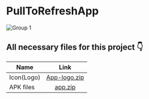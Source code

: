 # PullToRefreshApp

![Group 1](https://user-images.githubusercontent.com/108080130/175780645-ef40fbf8-f805-4c88-9762-98d29d00362b.png)

## All necessary files for this project :point_down:
| Name                   | Link                                                                             |
| -----------------------|:-------------------------------------------------------------------------------------:|
| Icon(Logo)   | [App-logo.zip](https://github.com/ankitkhandelwal2601/PullToRefreshApp/files/8986908/App-logo.zip)      |
| APK files  |   [app.zip](https://github.com/ankitkhandelwal2601/PullToRefreshApp/files/8986910/app.zip)   |
